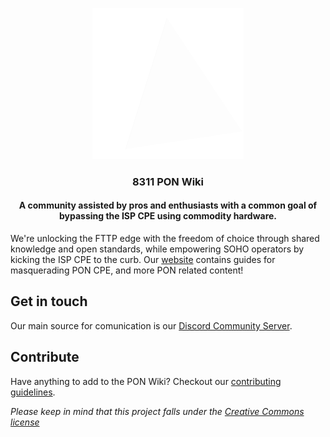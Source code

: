 <p align="center">
  <picture>
    <source media="(prefers-color-scheme: dark)" srcset="./assets/logo-light.svg">
    <source media="(prefers-color-scheme: light)" srcset="./assets/logo-dark.svg">
    <img src="./assets/logo-light.svg" width="241.89" height="241.89" alt="8311 Pon Wiki logo">
  </picture>
    <br>
    <h3 align="center">8311 PON Wiki</h3>
    <h4 align="center">A community assisted by pros and enthusiasts with a common goal of bypassing the ISP CPE using commodity hardware.</h4>
</p>

We're unlocking the FTTP edge with the freedom of choice through shared knowledge and open standards, while empowering SOHO operators by kicking the ISP CPE to the curb. Our [website](https://pon.wiki) contains guides for masquerading PON CPE, and more PON related content!

## Get in touch

Our main source for comunication is our [Discord Community Server](https://discord.pon.wiki).

## Contribute

Have anything to add to the PON Wiki? Checkout our [contributing guidelines](./CONTRIBUTING.md).

_Please keep in mind that this project falls under the [Creative Commons license](./LICENSE)_
